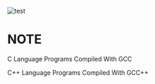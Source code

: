 ![test](https://github.com/xrypt0/Other/assets/42627045/123ffbf4-03ac-423d-a23b-b6a34b3dc9fa)
# NOTE

C Language Programs Compiled With GCC 

C++ Language Programs Compiled With GCC++

